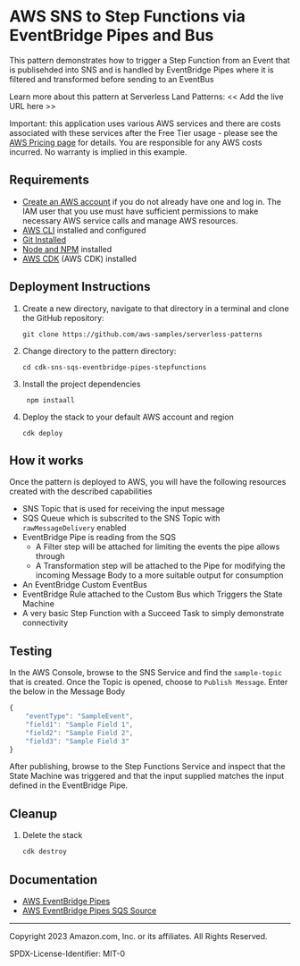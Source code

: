 # AWS SNS to Step Functions via EventBridge Pipes and Bus

This pattern demonstrates how to trigger a Step Function from an Event that is publisehded into
SNS and is handled by EventBridge Pipes where it is filtered and transformed before sending to an
EventBus

Learn more about this pattern at Serverless Land Patterns: << Add the live URL here >>

Important: this application uses various AWS services and there are costs associated with these services after the Free Tier usage - please see the [AWS Pricing page](https://aws.amazon.com/pricing/) for details. You are responsible for any AWS costs incurred. No warranty is implied in this example.

## Requirements

-   [Create an AWS account](https://portal.aws.amazon.com/gp/aws/developer/registration/index.html) if you do not already have one and log in. The IAM user that you use must have sufficient permissions to make necessary AWS service calls and manage AWS resources.
-   [AWS CLI](https://docs.aws.amazon.com/cli/latest/userguide/install-cliv2.html) installed and configured
-   [Git Installed](https://git-scm.com/book/en/v2/Getting-Started-Installing-Git)
-   [Node and NPM](https://nodejs.org/en/download/) installed
-   [AWS CDK](https://docs.aws.amazon.com/cdk/v2/guide/getting_started.html) (AWS CDK) installed

## Deployment Instructions

1. Create a new directory, navigate to that directory in a terminal and clone the GitHub repository:
    ```
    git clone https://github.com/aws-samples/serverless-patterns
    ```
2. Change directory to the pattern directory:
    ```
    cd cdk-sns-sqs-eventbridge-pipes-stepfunctions
    ```
3. Install the project dependencies
    ```
     npm instaall
    ```
4. Deploy the stack to your default AWS account and region
    ```
    cdk deploy
    ```

## How it works

Once the pattern is deployed to AWS, you will have the following resources created with the described capabilities

-   SNS Topic that is used for receiving the input message
-   SQS Queue which is subscrited to the SNS Topic with `rawMessageDelivery` enabled
-   EventBridge Pipe is reading from the SQS
    -   A Filter step will be attached for limiting the events the pipe allows through
    -   A Transformation step will be attached to the Pipe for modifying the incoming Message Body to a more suitable output for consumption
-   An EventBridge Custom EventBus
-   EventBridge Rule attached to the Custom Bus which Triggers the State Machine
-   A very basic Step Function with a Succeed Task to simply demonstrate connectivity

## Testing

In the AWS Console, browse to the SNS Service and find the `sample-topic` that is created. Once the Topic is opened, choose to `Publish Message`. Enter the below in the Message Body

```javascript
{
    "eventType": "SampleEvent",
    "field1": "Sample Field 1",
    "field2": "Sample Field 2",
    "field3": "Sample Field 3"
}
```

After publishing, browse to the Step Functions Service and inspect that the State Machine was triggered and that the input supplied matches the input defined in the EventBridge Pipe.

## Cleanup

1. Delete the stack
    ```bash
    cdk destroy
    ```

## Documentation

-   [AWS EventBridge Pipes](https://aws.amazon.com/eventbridge/pipes/)
-   [AWS EventBridge Pipes SQS Source](https://docs.aws.amazon.com/eventbridge/latest/userguide/eb-pipes-sqs.html)

---

Copyright 2023 Amazon.com, Inc. or its affiliates. All Rights Reserved.

SPDX-License-Identifier: MIT-0
